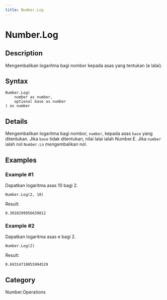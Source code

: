 ```yaml
---
title: Number.Log
---
```


# Number.Log


## Description

Mengembalikan logaritma bagi nombor kepada asas yang tentukan (e lalai).


## Syntax

```powerquery
Number.Log(
    number as number,
    optional base as number
) as number
```


## Details

Mengembalikan logaritma bagi nombor, <code>number</code>, kepada asas <code>base</code> yang ditentukan. Jika <code>base</code> tidak ditentukan, nilai lalai ialah Number.E.     Jika <code>number</code> ialah nol <code>Number.Ln</code> mengembalikan nol.


## Examples

### Example #1 
Dapatkan logaritma asas 10 bagi 2.
```powerquery
Number.Log(2, 10)
```

Result: 
```powerquery
0.3010299956639812
```


### Example #2 
Dapatkan logaritma asas e bagi 2.
```powerquery
Number.Log(2)
```

Result: 
```powerquery
0.69314718055994529
```




## Category
Number.Operations
